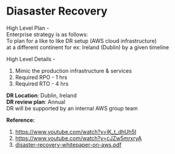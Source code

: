 # Diasaster Recovery

High Level Plan -  
Enterprise strategy is as follows:  
To plan for a like to like DR setup (AWS cloud infrastructure)  
at a different continent for ex: Ireland (Dublin) by a given timeline  

High Level Details -  
1. Mimic the production infrastructure & services
2. Required RPO - 1 hrs
3. Required RTO - 4 hrs

**DR Location**: Dublin, Ireland  
**DR review plan**: Annual  
DR will be supported by an internal AWS group team  

**Reference:**  
1. https://www.youtube.com/watch?v=lK_t_dhUh5I
2. https://www.youtube.com/watch?v=cJZw5mrxryA
3. [disaster-recovery-whitepaper-on-aws.pdf](https://github.com/TheCodeCache/Cloud-AWS/files/7790861/disaster-recovery-whitepaper-on-aws.pdf)

